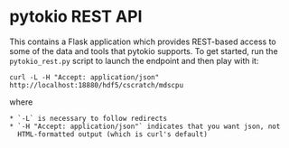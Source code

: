 pytokio REST API
================================================================================

This contains a Flask application which provides REST-based access to some of
the data and tools that pytokio supports.  To get started, run the
`pytokio_rest.py` script to launch the endpoint and then play with it:

    curl -L -H "Accept: application/json" http://localhost:18880/hdf5/cscratch/mdscpu

where

    * `-L` is necessary to follow redirects
    * `-H "Accept: application/json"` indicates that you want json, not
      HTML-formatted output (which is curl's default)
